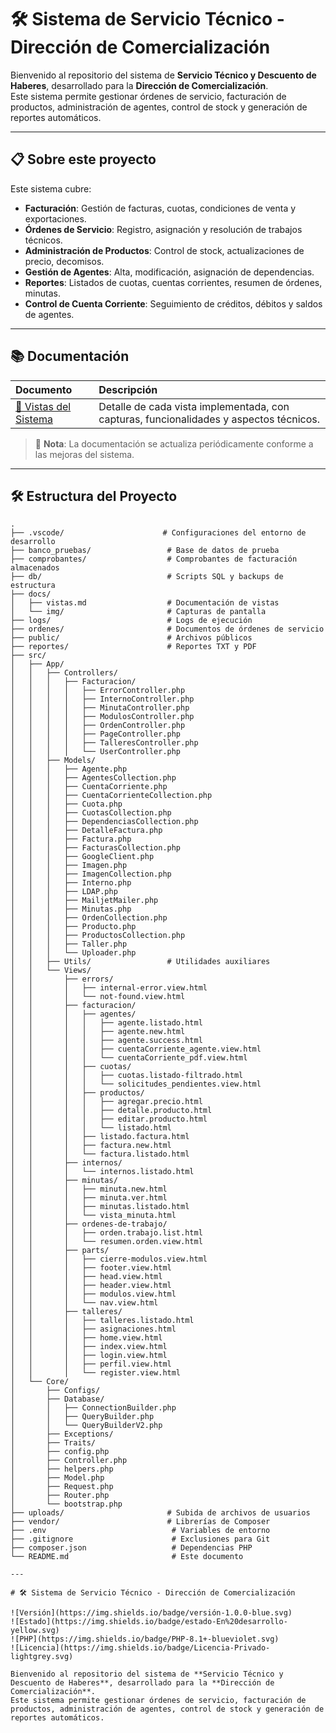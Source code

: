 # 🛠️ Sistema de Servicio Técnico - Dirección de Comercialización

Bienvenido al repositorio del sistema de **Servicio Técnico y Descuento de Haberes**, desarrollado para la **Dirección de Comercialización**.  
Este sistema permite gestionar órdenes de servicio, facturación de productos, administración de agentes, control de stock y generación de reportes automáticos.

---

## 📋 Sobre este proyecto

Este sistema cubre:

- **Facturación**: Gestión de facturas, cuotas, condiciones de venta y exportaciones.
- **Órdenes de Servicio**: Registro, asignación y resolución de trabajos técnicos.
- **Administración de Productos**: Control de stock, actualizaciones de precio, decomisos.
- **Gestión de Agentes**: Alta, modificación, asignación de dependencias.
- **Reportes**: Listados de cuotas, cuentas corrientes, resumen de órdenes, minutas.
- **Control de Cuenta Corriente**: Seguimiento de créditos, débitos y saldos de agentes.

---

## 📚 Documentación

| Documento | Descripción |
|:---|:---|
| [📘 Vistas del Sistema](docs/vistas.md) | Detalle de cada vista implementada, con capturas, funcionalidades y aspectos técnicos.|

> 🔔 **Nota**: La documentación se actualiza periódicamente conforme a las mejoras del sistema.

---

## 🛠️ Estructura del Proyecto

```plaintext
.
├── .vscode/                      # Configuraciones del entorno de desarrollo
├── banco_pruebas/                 # Base de datos de prueba
├── comprobantes/                  # Comprobantes de facturación almacenados
├── db/                            # Scripts SQL y backups de estructura
├── docs/
│   ├── vistas.md                  # Documentación de vistas
│   └── img/                       # Capturas de pantalla
├── logs/                          # Logs de ejecución
├── ordenes/                       # Documentos de órdenes de servicio
├── public/                        # Archivos públicos
├── reportes/                      # Reportes TXT y PDF
├── src/
│   ├── App/
│   │   ├── Controllers/
│   │   │   ├── Facturacion/
│   │   │   │   ├── ErrorController.php
│   │   │   │   ├── InternoController.php
│   │   │   │   ├── MinutaController.php
│   │   │   │   ├── ModulosController.php
│   │   │   │   ├── OrdenController.php
│   │   │   │   ├── PageController.php
│   │   │   │   ├── TalleresController.php
│   │   │   │   └── UserController.php
│   │   ├── Models/
│   │   │   ├── Agente.php
│   │   │   ├── AgentesCollection.php
│   │   │   ├── CuentaCorriente.php
│   │   │   ├── CuentaCorrienteCollection.php
│   │   │   ├── Cuota.php
│   │   │   ├── CuotasCollection.php
│   │   │   ├── DependenciasCollection.php
│   │   │   ├── DetalleFactura.php
│   │   │   ├── Factura.php
│   │   │   ├── FacturasCollection.php
│   │   │   ├── GoogleClient.php
│   │   │   ├── Imagen.php
│   │   │   ├── ImagenCollection.php
│   │   │   ├── Interno.php
│   │   │   ├── LDAP.php
│   │   │   ├── MailjetMailer.php
│   │   │   ├── Minutas.php
│   │   │   ├── OrdenCollection.php
│   │   │   ├── Producto.php
│   │   │   ├── ProductosCollection.php
│   │   │   ├── Taller.php
│   │   │   └── Uploader.php
│   │   ├── Utils/                 # Utilidades auxiliares
│   │   └── Views/
│   │       ├── errors/
│   │       │   ├── internal-error.view.html
│   │       │   └── not-found.view.html
│   │       ├── facturacion/
│   │       │   ├── agentes/
│   │       │   │   ├── agente.listado.html
│   │       │   │   ├── agente.new.html
│   │       │   │   ├── agente.success.html
│   │       │   │   ├── cuentaCorriente_agente.view.html
│   │       │   │   └── cuentaCorriente_pdf.view.html
│   │       │   ├── cuotas/
│   │       │   │   ├── cuotas.listado-filtrado.html
│   │       │   │   └── solicitudes_pendientes.view.html
│   │       │   ├── productos/
│   │       │   │   ├── agregar.precio.html
│   │       │   │   ├── detalle.producto.html
│   │       │   │   ├── editar.producto.html
│   │       │   │   └── listado.html
│   │       │   ├── listado.factura.html
│   │       │   ├── factura.new.html
│   │       │   └── factura.listado.html
│   │       ├── internos/
│   │       │   └── internos.listado.html
│   │       ├── minutas/
│   │       │   ├── minuta.new.html
│   │       │   ├── minuta.ver.html
│   │       │   ├── minutas.listado.html
│   │       │   └── vista_minuta.html
│   │       ├── ordenes-de-trabajo/
│   │       │   ├── orden.trabajo.list.html
│   │       │   └── resumen.orden.view.html
│   │       ├── parts/
│   │       │   ├── cierre-modulos.view.html
│   │       │   ├── footer.view.html
│   │       │   ├── head.view.html
│   │       │   ├── header.view.html
│   │       │   ├── modulos.view.html
│   │       │   └── nav.view.html
│   │       ├── talleres/
│   │       │   ├── talleres.listado.html
│   │       │   ├── asignaciones.html
│   │       │   ├── home.view.html
│   │       │   ├── index.view.html
│   │       │   ├── login.view.html
│   │       │   ├── perfil.view.html
│   │       │   └── register.view.html
│   └── Core/
│       ├── Configs/
│       ├── Database/
│       │   ├── ConnectionBuilder.php
│       │   ├── QueryBuilder.php
│       │   └── QueryBuilderV2.php
│       ├── Exceptions/
│       ├── Traits/
│       ├── config.php
│       ├── Controller.php
│       ├── helpers.php
│       ├── Model.php
│       ├── Request.php
│       ├── Router.php
│       └── bootstrap.php
├── uploads/                       # Subida de archivos de usuarios
├── vendor/                        # Librerías de Composer
├── .env                            # Variables de entorno
├── .gitignore                      # Exclusiones para Git
├── composer.json                   # Dependencias PHP
└── README.md                       # Este documento

---

# 🛠️ Sistema de Servicio Técnico - Dirección de Comercialización

![Versión](https://img.shields.io/badge/versión-1.0.0-blue.svg)
![Estado](https://img.shields.io/badge/estado-En%20desarrollo-yellow.svg)
![PHP](https://img.shields.io/badge/PHP-8.1+-blueviolet.svg)
![Licencia](https://img.shields.io/badge/Licencia-Privado-lightgrey.svg)

Bienvenido al repositorio del sistema de **Servicio Técnico y Descuento de Haberes**, desarrollado para la **Dirección de Comercialización**.  
Este sistema permite gestionar órdenes de servicio, facturación de productos, administración de agentes, control de stock y generación de reportes automáticos.


